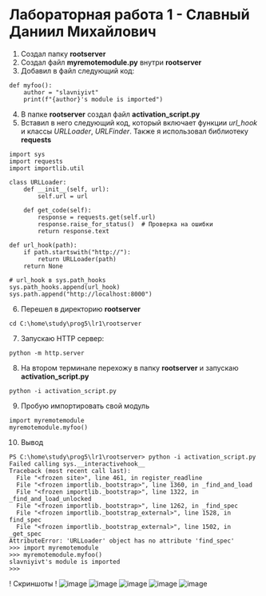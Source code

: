 # Лабораторная работа 1 - Славный Даниил Михайлович 
1. Создал папку **rootserver** 
2. Создал файл **myremotemodule.py** внутри **rootserver**
3. Добавил в файл следующий код:
```
def myfoo():
    author = "slavniyivt"
    print(f"{author}'s module is imported")
```
4. В папке **rootserver** создал файл **activation_script.py**
5. Вставил в него следующий код, который включает функции *url_hook* и классы *URLLoader*, *URLFinder*. Также я использовал библиотеку **requests**
```
import sys
import requests
import importlib.util

class URLLoader:
    def __init__(self, url):
        self.url = url

    def get_code(self):
        response = requests.get(self.url)
        response.raise_for_status()  # Проверка на ошибки
        return response.text

def url_hook(path):
    if path.startswith("http://"):
        return URLLoader(path)
    return None

# url_hook в sys.path_hooks
sys.path_hooks.append(url_hook)
sys.path.append("http://localhost:8000")  
```
6. Перешел в директорию **rootserver**
```
cd C:\home\study\prog5\lr1\rootserver
```
7. Запускаю HTTP сервер:
```
python -m http.server
```
8. На втором терминале перехожу в папку **rootserver** и запускаю **activation_script.py**
```
python -i activation_script.py
```
9. Пробую импортировать свой модуль
```
import myremotemodule
myremotemodule.myfoo()
```
10. Вывод
```
PS C:\home\study\prog5\lr1\rootserver> python -i activation_script.py 
Failed calling sys.__interactivehook__
Traceback (most recent call last):
  File "<frozen site>", line 461, in register_readline
  File "<frozen importlib._bootstrap>", line 1360, in _find_and_load
  File "<frozen importlib._bootstrap>", line 1322, in _find_and_load_unlocked
  File "<frozen importlib._bootstrap>", line 1262, in _find_spec
  File "<frozen importlib._bootstrap_external>", line 1528, in find_spec
  File "<frozen importlib._bootstrap_external>", line 1502, in _get_spec
AttributeError: 'URLLoader' object has no attribute 'find_spec'
>>> import myremotemodule
>>> myremotemodule.myfoo()
slavniyivt's module is imported
>>>
```
! Скриншоты ! 
![image](https://github.com/user-attachments/assets/73a095e8-dca7-4414-8813-55c1a1938768)
![image](https://github.com/user-attachments/assets/17246c08-44b6-4dfb-90d5-8017c385e497)
![image](https://github.com/user-attachments/assets/507f3c9d-379d-43a2-af41-60f99649d5ca)
![image](https://github.com/user-attachments/assets/322ea459-d4cd-443a-9536-58e9def9e2ef)
![image](https://github.com/user-attachments/assets/9a0dce69-3340-459a-b33e-f5767f6910fd)





